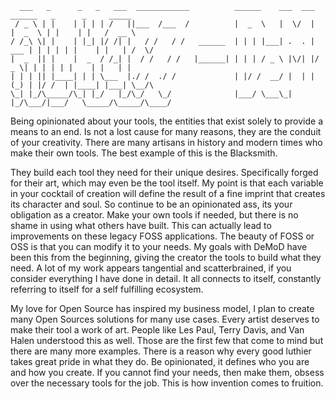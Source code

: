 ```
  ___   _      _   _   ___  ____________          ______    ___  ___     ______   _      _     _____ 
 / _ \ | |    | | | | /   ||___  /___  /          |  _  \   |  \/  |     |  _  \ | |    | |   /  __ \
/ /_\ \| |    | |_| |/ /| |   / /   / /   ______  | | | |___| .  . | ___ | | | | | |    | |   | /  \/
|  _  || |    |  _  / /_| |  / /   / /   |______| | | | / _ \ |\/| |/ _ \| | | | | |    | |   | |    
| | | || |____| | | \___  |./ /  ./ /             | |/ /  __/ |  | | (_) | |/ /  | |____| |___| \__/\
\_| |_/\_____/\_| |_/   |_/\_/   \_/              |___/ \___\_|  |_/\___/|___/   \_____/\_____/\____/
```
Being opinionated about your tools, the entities that exist solely to provide a means to an end. Is not a lost cause for many reasons, they are the conduit of your creativity. There are many artisans in history and modern times who make their own tools. The best example of this is the Blacksmith.

They build each tool they need for their unique desires. Specifically forged for their art, which may even be the tool itself. My point is that each variable in your cocktail of creation will define the result of a fine imprint that creates its character and soul. So continue to be an opinionated ass, its your obligation as a creator. Make your own tools if needed, but there is no shame in using what others have built.
This can actually lead to improvements on these legacy FOSS applications. The beauty of FOSS or OSS is that you can modify it to your needs. My goals with DeMoD have been this from the beginning, giving the creator the tools to build what they need. A lot of my work appears tangential and scatterbrained, if you consider everything I have done in detail. It all connects to itself, constantly referring to itself for a self fulfilling ecosystem.

My love for Open Source has inspired my business model, I plan to create many Open Sources solutions for many use cases.
Every artist deserves to make their tool a work of art. People like Les Paul, Terry Davis, and Van Halen understood this as well. Those are the first few that come to mind but there are many more examples. There is a reason why every good luthier takes great pride in what they do.
Be opinionated, it defines who you are and how you create. If you cannot find your needs, then make them, obsess over the necessary tools for the job. This is how invention comes to fruition.
